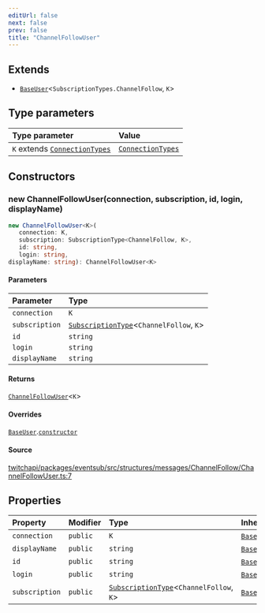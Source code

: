 ```yaml
---
editUrl: false
next: false
prev: false
title: "ChannelFollowUser"
---
```


## Extends

- [`BaseUser`](/api/eventsub/classes/baseuser/)\<`SubscriptionTypes.ChannelFollow`, `K`\>

## Type parameters

| Type parameter | Value |
| :------ | :------ |
| `K` extends [`ConnectionTypes`](/api/eventsub/type-aliases/connectiontypes/) | [`ConnectionTypes`](/api/eventsub/type-aliases/connectiontypes/) |

## Constructors

### new ChannelFollowUser(connection, subscription, id, login, displayName)

```ts
new ChannelFollowUser<K>(
   connection: K, 
   subscription: SubscriptionType<ChannelFollow, K>, 
   id: string, 
   login: string, 
displayName: string): ChannelFollowUser<K>
```

#### Parameters

| Parameter | Type |
| :------ | :------ |
| `connection` | `K` |
| `subscription` | [`SubscriptionType`](/api/eventsub/type-aliases/subscriptiontype/)\<`ChannelFollow`, `K`\> |
| `id` | `string` |
| `login` | `string` |
| `displayName` | `string` |

#### Returns

[`ChannelFollowUser`](/api/eventsub/classes/channelfollowuser/)\<`K`\>

#### Overrides

[`BaseUser`](/api/eventsub/classes/baseuser/).[`constructor`](/api/eventsub/classes/baseuser/#constructors)

#### Source

[twitchapi/packages/eventsub/src/structures/messages/ChannelFollow/ChannelFollowUser.ts:7](https://github.com/pablornc/twitchapi//blob/3baa008ac8be1133cbb9253985d5d4cd48b4e780/packages/eventsub/src/structures/messages/ChannelFollow/ChannelFollowUser.ts#L7)

## Properties

| Property | Modifier | Type | Inherited from |
| :------ | :------ | :------ | :------ |
| `connection` | `public` | `K` | [`BaseUser`](/api/eventsub/classes/baseuser/).`connection` |
| `displayName` | `public` | `string` | [`BaseUser`](/api/eventsub/classes/baseuser/).`displayName` |
| `id` | `public` | `string` | [`BaseUser`](/api/eventsub/classes/baseuser/).`id` |
| `login` | `public` | `string` | [`BaseUser`](/api/eventsub/classes/baseuser/).`login` |
| `subscription` | `public` | [`SubscriptionType`](/api/eventsub/type-aliases/subscriptiontype/)\<`ChannelFollow`, `K`\> | [`BaseUser`](/api/eventsub/classes/baseuser/).`subscription` |
